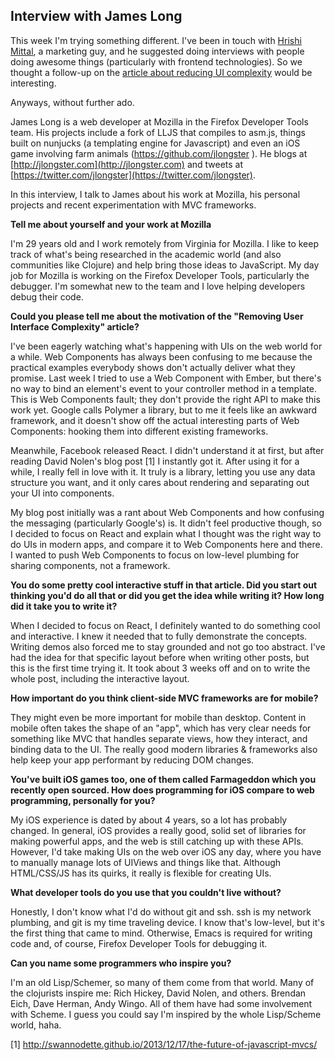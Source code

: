 ## Interview with James Long

This week I'm trying something different. I've been in touch with [Hrishi Mittal](https://twitter.com/getgini), a marketing guy, and he suggested doing interviews with people doing awesome things (particularly with frontend technologies). So we thought a follow-up on the [article about reducing UI complexity](http://lhorie.github.io/mithril-blog/an-exercise-in-awesomeness.html) would be interesting.

Anyways, without further ado.

James Long is a web developer at Mozilla in the Firefox Developer Tools team. His projects include a fork of LLJS that compiles to asm.js, things built on nunjucks (a templating engine for Javascript) and even an iOS game involving farm animals (https://github.com/jlongster ). He blogs at [http://jlongster.com](http://jlongster.com) and tweets at [https://twitter.com/jlongster](https://twitter.com/jlongster).

In this interview, I talk to James about his work at Mozilla, his personal projects and recent experimentation with MVC frameworks.

**Tell me about yourself and your work at Mozilla**
 
I'm 29 years old and I work remotely from Virginia for Mozilla. I like
to keep track of what's being researched in the academic world (and
also communities like Clojure) and help bring those ideas to
JavaScript. My day job for Mozilla is working on the Firefox Developer
Tools, particularly the debugger. I'm somewhat new to the team and I
love helping developers debug their code.
 
**Could you please tell me about the motivation of the "Removing User Interface Complexity" article?**
 
I've been eagerly watching what's happening with UIs on the web world
for a while. Web Components has always been confusing to me because
the practical examples everybody shows don't actually deliver what
they promise. Last week I tried to use a Web Component with Ember, but
there's no way to bind an element's event to your controller method in
a template. This is Web Components fault; they don't provide the right
API to make this work yet. Google calls Polymer a library, but to me
it feels like an awkward framework, and it doesn't show off the actual
interesting parts of Web Components: hooking them into different
existing frameworks.
 
Meanwhile, Facebook released React. I didn't understand it at first,
but after reading David Nolen's blog post [1] I instantly got it.
After using it for a while, I really fell in love with it. It truly is
a library, letting you use any data structure you want, and it only
cares about rendering and separating out your UI into components.
 
My blog post initially was a rant about Web Components and how
confusing the messaging (particularly Google's) is. It didn't feel
productive though, so I decided to focus on React and explain what I
thought was the right way to do UIs in modern apps, and compare it to
Web Components here and there. I wanted to push Web Components to
focus on low-level plumbing for sharing components, not a framework.
 
**You do some pretty cool interactive stuff in that article. Did you start out thinking you'd do all that or did you get the idea while writing it? How long did it take you to write it?**
 
When I decided to focus on React, I definitely wanted to do something
cool and interactive. I knew it needed that to fully demonstrate the
concepts. Writing demos also forced me to stay grounded and not go too
abstract. I've had the idea for that specific layout before when
writing other posts, but this is the first time trying it. It took
about 3 weeks off and on to write the whole post, including the
interactive layout.
 
**How important do you think client-side MVC frameworks are for mobile?**
 
They might even be more important for mobile than desktop. Content in
mobile often takes the shape of an "app", which has very clear needs
for something like MVC that handles separate views, how they interact,
and binding data to the UI. The really good modern libraries &
frameworks also help keep your app performant by reducing DOM changes.
 
**You've built iOS games too, one of them called Farmageddon which you recently open sourced. How does programming for iOS compare to web programming, personally for you?**
 
My iOS experience is dated by about 4 years, so a lot has probably
changed. In general, iOS provides a really good, solid set of
libraries for making powerful apps, and the web is still catching up
with these APIs. However, I'd take making UIs on the web over iOS any
day, where you have to manually manage lots of UIViews and things like
that. Although HTML/CSS/JS has its quirks, it really is flexible for
creating UIs.
 
**What developer tools do you use that you couldn't live without?**
 
Honestly, I don't know what I'd do without git and ssh. ssh is my
network plumbing, and git is my time traveling device. I know that's
low-level, but it's the first thing that came to mind. Otherwise,
Emacs is required for writing code and, of course, Firefox Developer
Tools for debugging it.
 
**Can you name some programmers who inspire you?**
 
I'm an old Lisp/Schemer, so many of them come from that world. Many of
the clojurists inspire me: Rich Hickey, David Nolen, and others.
Brendan Eich, Dave Herman, Andy Wingo. All of them have had some
involvement with Scheme. I guess you could say I'm inspired by the
whole Lisp/Scheme world, haha.
 
[1] http://swannodette.github.io/2013/12/17/the-future-of-javascript-mvcs/